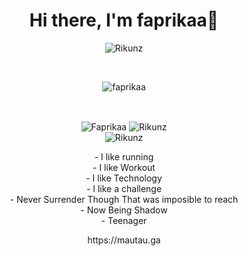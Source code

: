 <h1 align="center">Hi there, I'm faprikaa👋</h1>
<p align="center"><img src="https://komarev.com/ghpvc/?username=Fsprikaa&label=Profile%20views&color=1ea97f&style=flat" alt="Rikunz" /></p>
<br>
<p align="center">
  <img align="center" src="https://lanyard.cnrad.dev/api/555238901527085056" href="https://discord.com/users/555238901527085056" alt="faprikaa" />
  </p>
  <br>
<p align="center">
<img align="center" src="https://github-readme-streak-stats.herokuapp.com/?user=faprikaa&theme=radical&mode=weekly" alt="Faprikaa" />
<img align="center" src="https://github-readme-stats.vercel.app/api?username= &theme=tokyonight" alt="Rikunz" />
<br>
 <img align="center" src="https://github-readme-stats-git-master-revenger-a.vercel.app/api/top-langs?langs_count=6&username=faprikaa&theme=radical&layout=compact&hide=css,html,javascript,ShaderLab,HLSL,Python&count_private=true" alt="Rikunz" />
</p>

<p align="center">
- I like running <br>
- I like Workout <br>
- I like Technology <br>
- I like a challenge <br>
- Never Surrender Though That was imposible to reach <br>
- Now Being Shadow <br>
- Teenager
</p>

<p align="center" style="color:red, size:9">
 https://mautau.ga
</p>
